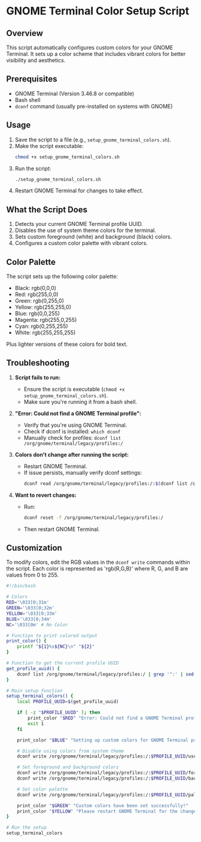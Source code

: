 # GNOME Terminal Color Setup Script

## Overview

This script automatically configures custom colors for your GNOME Terminal. It sets up a color scheme that includes vibrant colors for better visibility and aesthetics.

## Prerequisites

- GNOME Terminal (Version 3.46.8 or compatible)
- Bash shell
- `dconf` command (usually pre-installed on systems with GNOME)

## Usage

1. Save the script to a file (e.g., `setup_gnome_terminal_colors.sh`).
2. Make the script executable:
   ```bash
   chmod +x setup_gnome_terminal_colors.sh
   ```
3. Run the script:
   ```bash
   ./setup_gnome_terminal_colors.sh
   ```
4. Restart GNOME Terminal for changes to take effect.

## What the Script Does

1. Detects your current GNOME Terminal profile UUID.
2. Disables the use of system theme colors for the terminal.
3. Sets custom foreground (white) and background (black) colors.
4. Configures a custom color palette with vibrant colors.

## Color Palette

The script sets up the following color palette:

- Black: rgb(0,0,0)
- Red: rgb(255,0,0)
- Green: rgb(0,255,0)
- Yellow: rgb(255,255,0)
- Blue: rgb(0,0,255)
- Magenta: rgb(255,0,255)
- Cyan: rgb(0,255,255)
- White: rgb(255,255,255)

Plus lighter versions of these colors for bold text.

## Troubleshooting

1. **Script fails to run:**
   - Ensure the script is executable (`chmod +x setup_gnome_terminal_colors.sh`).
   - Make sure you're running it from a bash shell.

2. **"Error: Could not find a GNOME Terminal profile":**
   - Verify that you're using GNOME Terminal.
   - Check if dconf is installed: `which dconf`
   - Manually check for profiles: `dconf list /org/gnome/terminal/legacy/profiles:/`

3. **Colors don't change after running the script:**
   - Restart GNOME Terminal.
   - If issue persists, manually verify dconf settings:
     ```bash
     dconf read /org/gnome/terminal/legacy/profiles:/:$(dconf list /org/gnome/terminal/legacy/profiles:/ | grep '^:' | sed 's/://g' | head -n 1)/palette
     ```

4. **Want to revert changes:**
   - Run: 
     ```bash
     dconf reset -f /org/gnome/terminal/legacy/profiles:/
     ```
   - Then restart GNOME Terminal.

## Customization

To modify colors, edit the RGB values in the `dconf write` commands within the script. Each color is represented as 'rgb(R,G,B)' where R, G, and B are values from 0 to 255.


```bash
#!/bin/bash

# Colors
RED='\033[0;31m'
GREEN='\033[0;32m'
YELLOW='\033[0;33m'
BLUE='\033[0;34m'
NC='\033[0m' # No Color

# Function to print colored output
print_color() {
    printf "${1}%s${NC}\n" "${2}"
}

# Function to get the current profile UUID
get_profile_uuid() {
    dconf list /org/gnome/terminal/legacy/profiles:/ | grep '^:' | sed 's/://g' | head -n 1
}

# Main setup function
setup_terminal_colors() {
    local PROFILE_UUID=$(get_profile_uuid)

    if [ -z "$PROFILE_UUID" ]; then
        print_color "$RED" "Error: Could not find a GNOME Terminal profile."
        exit 1
    fi

    print_color "$BLUE" "Setting up custom colors for GNOME Terminal profile: $PROFILE_UUID"

    # Disable using colors from system theme
    dconf write /org/gnome/terminal/legacy/profiles:/:$PROFILE_UUID/use-theme-colors false

    # Set foreground and background colors
    dconf write /org/gnome/terminal/legacy/profiles:/:$PROFILE_UUID/foreground-color "'rgb(255,255,255)'"
    dconf write /org/gnome/terminal/legacy/profiles:/:$PROFILE_UUID/background-color "'rgb(0,0,0)'"

    # Set color palette
    dconf write /org/gnome/terminal/legacy/profiles:/:$PROFILE_UUID/palette "['rgb(0,0,0)', 'rgb(255,0,0)', 'rgb(0,255,0)', 'rgb(255,255,0)', 'rgb(0,0,255)', 'rgb(255,0,255)', 'rgb(0,255,255)', 'rgb(255,255,255)', 'rgb(85,85,85)', 'rgb(255,85,85)', 'rgb(85,255,85)', 'rgb(255,255,85)', 'rgb(85,85,255)', 'rgb(255,85,255)', 'rgb(85,255,255)', 'rgb(255,255,255)']"

    print_color "$GREEN" "Custom colors have been set successfully!"
    print_color "$YELLOW" "Please restart GNOME Terminal for the changes to take effect."
}

# Run the setup
setup_terminal_colors
```

